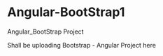 # Angular-BootStrap1
Angular_BootStrap Project

Shall be uploading Bootstrap - Angular Project here
